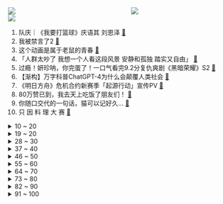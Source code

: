 <div >
	<a style="float:left;width:55%;" href = "https://github.com/anuraghazra/github-readme-stats">
	 <img src = "https://github-readme-stats.vercel.app/api?username=iuuuuuaena&theme=buefy&show_icons=true"/>
	</a>
	<a  style="float:right;width:45%" href = "https://github.com/anuraghazra/github-readme-stats">
	 <img  src="https://github-readme-stats.vercel.app/api/top-langs/?username=anuraghazra&layout=compact"/>
	</a>
	</div>

[![](https://img.shields.io/badge/jxd-@jxdgogogo.xyz-yellowgreen.svg)](https://www.jxdgogogo.xyz)<br>
1. 队庆｜《我要打篮球》庆语其 刘恩泽 [:link:](//www.bilibili.com/video/BV1k84y1A7Gy) <br>
2. 我被禁言了2 [:link:](//www.bilibili.com/video/BV1n24y1u7WR) <br>
3. 这个动画是属于老鼠的青春 [:link:](//www.bilibili.com/video/BV1Rx4y1N7TF) <br>
4. 「人群太吵了 我想一个人看这段风景 安静和孤独 踏实又自由」 [:link:](//www.bilibili.com/video/BV1S84y1c7ht) <br>
5. 过瘾！妍珍呐，你完蛋了！一口气看完9.2分复仇爽剧《黑暗荣耀》S2 [:link:](//www.bilibili.com/video/BV1DL411y7VY) <br>
6. 【渐构】万字科普ChatGPT-4为什么会颠覆人类社会 [:link:](//www.bilibili.com/video/BV1MY4y1R7EN) <br>
7. 《明日方舟》危机合约新赛季「起源行动」宣传PV [:link:](//www.bilibili.com/video/BV15v4y1L7nB) <br>
8. 80万赞已到，我去天上吃饭了朋友们！ [:link:](//www.bilibili.com/video/BV1dx4y1A7P3) <br>
9. 你随口交代的一句话，猫可以记好久… [:link:](//www.bilibili.com/video/BV1nL411o7EG) <br>
10. 只  因  料  理  大  赛 [:link:](//www.bilibili.com/video/BV1T94y1F7qi) <br>
<details>
<summary>10 ~ 20</summary>

11. 你最后一次看少儿频道是什么时候？ [:link:](//www.bilibili.com/video/BV1984y1A7Dg) <br>
12. 费列罗：你这样复刻，我真的会谢 [:link:](//www.bilibili.com/video/BV1FM4y1k7Nk) <br>
13. 我决定了，带日本媳妇回趟娘家！预计花销五万，日本消费这么高？ [:link:](//www.bilibili.com/video/BV1E94y1F7cj) <br>
14. 【中字】《INTERNET YAMERO》 Aiobahn feat. KOTOKO 《主播女孩重度依赖/NEEDY GIRL OVERDOSE》第二弹MV [:link:](//www.bilibili.com/video/BV1jk4y187UA) <br>
15. 我情绪跌宕起伏的一天 [:link:](//www.bilibili.com/video/BV1Mg4y1t7z5) <br>
16. 重庆|突然的光 [:link:](//www.bilibili.com/video/BV1qk4y1b7z6) <br>
17. 不要跟妈妈诉苦，她帮不到 睡不着 [:link:](//www.bilibili.com/video/BV1iY411z7Nw) <br>
18. 把烟伪装成“玩具”卖给孩子？ 暗查黑暗工厂，我扒出了背后的团伙 [:link:](//www.bilibili.com/video/BV1bY411z77T) <br>
19. 你管这叫修正带？ [:link:](//www.bilibili.com/video/BV158411F7eF) <br>
</details>
<details>
<summary>19 ~ 20</summary>

20. 贱谍过家家（3） [:link:](//www.bilibili.com/video/BV1k54y1K7rQ) <br>
21. 刺杀总统的原因可以有多离谱？【硬核狠人49】 [:link:](//www.bilibili.com/video/BV1g24y1u7Yw) <br>
22. 《原神》角色演示-「米卡：绘羽的领行」 [:link:](//www.bilibili.com/video/BV1PM4y1k7jZ) <br>
23. 【刘谦魔术课】 预测柯洁的棋步，可能吗？ [:link:](//www.bilibili.com/video/BV1QT411r76p) <br>
24. 骑上我心爱的小摩托，他永远不会堵车 [:link:](//www.bilibili.com/video/BV1AX4y1f7aJ) <br>
25. 吃完城隍庙这家店，想给来上海旅游的小伙伴道个歉... [:link:](//www.bilibili.com/video/BV1XL411y7z7) <br>
26. 辞 职 宣 传 片 [:link:](//www.bilibili.com/video/BV1nL411o7cs) <br>
27. 抓到一只委屈的柱柱猫！ [:link:](//www.bilibili.com/video/BV1Db411o7WU) <br>
28. 我们结婚啦啊啊啊啊！！！（开心到发疯） [:link:](//www.bilibili.com/video/BV1jb411Z7dU) <br>
</details>
<details>
<summary>28 ~ 30</summary>

29. 燃哭了！这才叫高开高走，金属狂潮！零差评宝藏佳作《杀戮猎鹰》 [:link:](//www.bilibili.com/video/BV19x4y1N7r2) <br>
30. 割喉强奸、杀人碎尸、雨夜尾随……这部新剧也太敢拍了吧！国产犯罪剧《他是谁》 [:link:](//www.bilibili.com/video/BV1JT411k7Vp) <br>
31. 深度|| 秦始皇的权力暗战，十年速灭六国的秦并天下总开关 [:link:](//www.bilibili.com/video/BV1gx4y1P7M9) <br>
32. ⚡喵喵喵喵喵喵喵喵喵喵喵喵喵喵 [:link:](//www.bilibili.com/video/BV1wg4y1t7j6) <br>
33. 《 海 绵 宝 宝 》 [:link:](//www.bilibili.com/video/BV1oP411o7Q6) <br>
34. 老婆给我生了个女儿 [:link:](//www.bilibili.com/video/BV1zo4y1B7MC) <br>
35. 这三个月我搞了票大的 [:link:](//www.bilibili.com/video/BV1k54y1K7Bj) <br>
36. 周深献唱新海诚最新电影《铃芽之旅》同名中文主题曲 [:link:](//www.bilibili.com/video/BV1AM411W7E5) <br>
37. 【双语】特斯拉改装120寸轮毂，增加“逆天”功能 [:link:](//www.bilibili.com/video/BV1354y1T75H) <br>
</details>
<details>
<summary>37 ~ 40</summary>

38. 伊朗沙特为何复交？为什么在中国？美国怕了吗？ [:link:](//www.bilibili.com/video/BV1ZX4y1Z7o3) <br>
39. 说一句话就可以免费吃饭，老板的爱心感动了我！ [:link:](//www.bilibili.com/video/BV1k24y1M742) <br>
40. 我被食人族邀请到了家里过夜..... [:link:](//www.bilibili.com/video/BV1ux4y1K78U) <br>
41. 寝室里那位主打人脉的大爹 [:link:](//www.bilibili.com/video/BV1L94y1F7Mb) <br>
42. “翻斗花园从不养闲人” [:link:](//www.bilibili.com/video/BV1jo4y1z7uE) <br>
43. 【vlog】第二次求婚，效果依然炸裂！ [:link:](//www.bilibili.com/video/BV1g84y1P7yp) <br>
44. 愿所有的毛孩子都能被温柔以待 [:link:](//www.bilibili.com/video/BV14P411Z7dy) <br>
45. 这是十几年来让我感悟最深的一次理发… [:link:](//www.bilibili.com/video/BV1rM4y1r7Qh) <br>
46. 用中国古籍测试外国人汉语水平 [:link:](//www.bilibili.com/video/BV1eT411r7kt) <br>
</details>
<details>
<summary>46 ~ 50</summary>

47. 日本最努力生活的大爷，70岁拥有亿万身家，却每天骑40公里薅羊毛 [:link:](//www.bilibili.com/video/BV15x4y1K7Yy) <br>
48. 修马桶修下水道的水到底有多深？弄不好修个马桶几千块钱都得搭进去。 [:link:](//www.bilibili.com/video/BV1524y137qT) <br>
49. 当三国走进现实 [:link:](//www.bilibili.com/video/BV1Yg4y1b7PA) <br>
50. 一面多吃 [:link:](//www.bilibili.com/video/BV1dx4y1A76r) <br>
51. 我愿称这个视频为《学英语最强外挂》 [:link:](//www.bilibili.com/video/BV1c54y1T7Pi) <br>
52. 《这是老板要求我做的年报》 [:link:](//www.bilibili.com/video/BV1BL411R7GT) <br>
53. 我，“95后”高中语文老师，被学生感动到爆哭… [:link:](//www.bilibili.com/video/BV1CM411W7Xy) <br>
54. 《内鱼的尽头是…？》 [:link:](//www.bilibili.com/video/BV13g4y1473k) <br>
55. 震 动 模 式 ！ [:link:](//www.bilibili.com/video/BV1ec41177tG) <br>
</details>
<details>
<summary>55 ~ 60</summary>

56. 两年了，我还是忘不了她。。。 [:link:](//www.bilibili.com/video/BV1e84y1c7GB) <br>
57. 【罗翔×刘擎】人应该在人际交往中，戴上面具吗？ [:link:](//www.bilibili.com/video/BV1YY4y1Q7Uu) <br>
58. 【花小烙】土豆是如何成为人们食物的？ [:link:](//www.bilibili.com/video/BV1KY4y1R7dY) <br>
59. 老板，半把肉半把筋，变态辣谢谢。 [:link:](//www.bilibili.com/video/BV1Wo4y1z7kt) <br>
60. 这都拿不下你？ [:link:](//www.bilibili.com/video/BV1eX4y1S76n) <br>
61. 十年后你的儿子问你，明日方舟讲述了一个怎样的故事 [:link:](//www.bilibili.com/video/BV1pT411k7uA) <br>
62. 宝岛季·张杰《想见你想见你》无台标无水印纯净完整版 [:link:](//www.bilibili.com/video/BV1iv4y177cq) <br>
63. 反恐精英 [:link:](//www.bilibili.com/video/BV1JL411o769) <br>
64. 人多力量大 [:link:](//www.bilibili.com/video/BV1Xx4y1A7UM) <br>
</details>
<details>
<summary>64 ~ 70</summary>

65. 【小白Nanno】有遇到那个愿意陪你做所有事情的人吗 [:link:](//www.bilibili.com/video/BV1bk4y1b7J4) <br>
66. 【鱼肉肉】像神一样呐⍤ [:link:](//www.bilibili.com/video/BV1m24y1M73V) <br>
67. 艾伦，这就是你想要的自由吗 [:link:](//www.bilibili.com/video/BV1MM4y1k7f2) <br>
68. 全员狠人！131位国人CG艺术家集体搞球！玩个球啊？！｜第二届瑞云渲染大赛 [:link:](//www.bilibili.com/video/BV1hv4y177kk) <br>
69. 人类的霉运何时才能到头 [:link:](//www.bilibili.com/video/BV1Rc41177dK) <br>
70. 上海.红房子西菜馆 厨子探店¥1?86 [:link:](//www.bilibili.com/video/BV1A24y1t7JP) <br>
71. 逆   天  中  配 [:link:](//www.bilibili.com/video/BV1s24y1t7SS) <br>
72. 一年花5000万忽悠女人的护肤品广告商 [:link:](//www.bilibili.com/video/BV1Qs4y1G7U3) <br>
73. 甘蔗果盘 [:link:](//www.bilibili.com/video/BV1sx4y1K7uk) <br>
</details>
<details>
<summary>73 ~ 80</summary>

74. 帅小伙人生第一次烤全羊，没想到这么没想到！ [:link:](//www.bilibili.com/video/BV1Q24y1M7G2) <br>
75. 这 么 可 爱 真 是 抱 歉 [:link:](//www.bilibili.com/video/BV1yL411o7UK) <br>
76. 出来拍点成年人应该看的片子 [:link:](//www.bilibili.com/video/BV1wg4y1t7Pg) <br>
77. 千万不要带女朋友去迪士尼，要不然她会可爱死！ [:link:](//www.bilibili.com/video/BV1gL411C7vU) <br>
78. 这是大多数人常有的三大错觉？ [:link:](//www.bilibili.com/video/BV1zP411Z7Zh) <br>
79. 人类还有希望吗 [:link:](//www.bilibili.com/video/BV1vs4y1G7aY) <br>
80. 十七周年了，我有很多话想对你们说 [:link:](//www.bilibili.com/video/BV1vM411W7uS) <br>
81. 极限冲刺！！！ [:link:](//www.bilibili.com/video/BV1so4y1B7Ab) <br>
82. 很火的两个书籍图片出处（川哥+妈披发） [:link:](//www.bilibili.com/video/BV17b411f7MK) <br>
</details>
<details>
<summary>82 ~ 90</summary>

83. 第一次见这么细节的演技 [:link:](//www.bilibili.com/video/BV1Bv4y177KT) <br>
84. 史上生态系统最复杂的游戏！甚至可以驯服捕猎者！ [:link:](//www.bilibili.com/video/BV1CM411p721) <br>
85. [菊草TOON] 头上的数字 [:link:](//www.bilibili.com/video/BV1d24y1M7eA) <br>
86. 大肠拌饭太香了,路人为我的光盘行动鼓掌! [:link:](//www.bilibili.com/video/BV1524y1u7nq) <br>
87. 镜师傅新皮肤，像阿轲偷了吕布的戟 [:link:](//www.bilibili.com/video/BV1b54y1T7ag) <br>
88. 遇到困难怎么办呢，那就迎难而上吧！ [:link:](//www.bilibili.com/video/BV1BN411c7x5) <br>
89. 【chatGPT4.0】首战弱智吧 [:link:](//www.bilibili.com/video/BV1e24y1u7My) <br>
90. 【JUMP】大学生打螺丝没什么不可以？董明珠说的没错，但学不来。 [:link:](//www.bilibili.com/video/BV1XL411k7AS) <br>
91. 【战双帕弥什】新版本「萦森歧路」PV公开 | 幽林逐影，离群归程 [:link:](//www.bilibili.com/video/BV1V8411F7PU) <br>
</details>
<details>
<summary>91 ~ 100</summary>

92. 日常生活 [:link:](//www.bilibili.com/video/BV15b411Z7eG) <br>
93. Respect！复仇爽剧拍出这个高度，绝对是开挂了！ [:link:](//www.bilibili.com/video/BV1zM4y1z7fi) <br>
94. 【崩坏3/MMD】若要由我来谈论「爱」的话 ︳琪亚娜「アンノウン・マザーグース」 [:link:](//www.bilibili.com/video/BV1A8411F7pU) <br>
95. melody，但是麦乐鸡【中文填词翻唱】 [:link:](//www.bilibili.com/video/BV1Tx4y1P7NZ) <br>
96. 【明日方舟】“落叶逐火”CF-EX1~8平民全关卡低配攻略（含突袭）！操作轻松+语音详解的愉悦攻略！《明日方舟》|魔法Zc目录 [:link:](//www.bilibili.com/video/BV1pY411z7YC) <br>
97. 一看就会！3.5新深渊12层6间满星攻略！ [:link:](//www.bilibili.com/video/BV1Nk4y187Hk) <br>
98. 69岁，是李克勤 [:link:](//www.bilibili.com/video/BV1Rc41177d4) <br>
99. 今天是果冻的快乐！ [:link:](//www.bilibili.com/video/BV1QL411y7sG) <br>
100. John爷爷的宠粉大惊喜！超详细Tom猫画法 [:link:](//www.bilibili.com/video/BV1hk4y1h7X3) <br>
</details>
